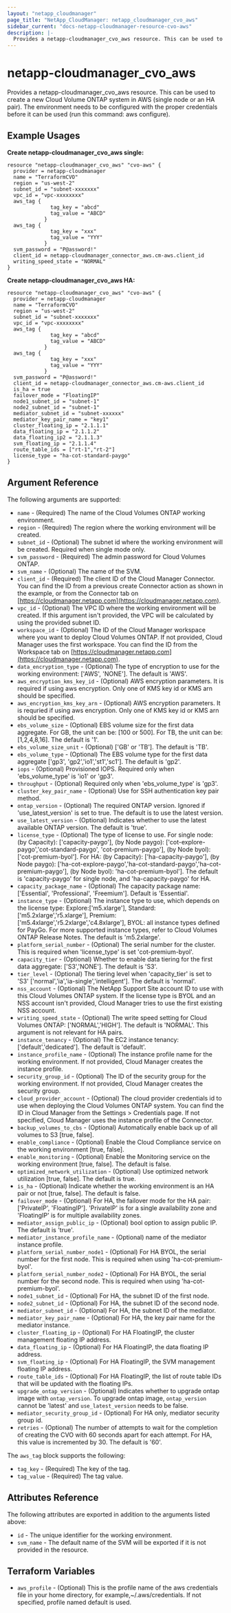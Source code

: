 ```yaml
---
layout: "netapp_cloudmanager"
page_title: "NetApp_CloudManager: netapp_cloudmanager_cvo_aws"
sidebar_current: "docs-netapp-cloudmanager-resource-cvo-aws"
description: |-
  Provides a netapp-cloudmanager_cvo_aws resource. This can be used to create a new Cloud Volume ONTAP system in AWS (single node or an HA pair).
---
```


# netapp-cloudmanager_cvo_aws

Provides a netapp-cloudmanager_cvo_aws resource. This can be used to create a new Cloud Volume ONTAP system in AWS (single node or an HA pair). The environment needs to be configured with the proper credentials before it can be used (run this command: aws configure).

## Example Usages

**Create netapp-cloudmanager_cvo_aws single:**

```
resource "netapp-cloudmanager_cvo_aws" "cvo-aws" {
  provider = netapp-cloudmanager
  name = "TerraformCVO"
  region = "us-west-2"
  subnet_id = "subnet-xxxxxxx"
  vpc_id = "vpc-xxxxxxxx"
  aws_tag {
              tag_key = "abcd"
              tag_value = "ABCD"
            }
  aws_tag {
              tag_key = "xxx"
              tag_value = "YYY"
            }
  svm_password = "P@assword!"
  client_id = netapp-cloudmanager_connector_aws.cm-aws.client_id
  writing_speed_state = "NORMAL"
}
```


**Create netapp-cloudmanager_cvo_aws HA:**

```
resource "netapp-cloudmanager_cvo_aws" "cvo-aws" {
  provider = netapp-cloudmanager
  name = "TerraformCVO"
  region = "us-west-2"
  subnet_id = "subnet-xxxxxxx"
  vpc_id = "vpc-xxxxxxxx"
  aws_tag {
              tag_key = "abcd"
              tag_value = "ABCD"
            }
  aws_tag {
              tag_key = "xxx"
              tag_value = "YYY"
            }
  svm_password = "P@assword!"
  client_id = netapp-cloudmanager_connector_aws.cm-aws.client_id
  is_ha = true
  failover_mode = "FloatingIP"
  node1_subnet_id = "subnet-1"
  node2_subnet_id = "subnet-1"
  mediator_subnet_id = "subnet-xxxxxx"
  mediator_key_pair_name = "key1"
  cluster_floating_ip = "2.1.1.1"
  data_floating_ip = "2.1.1.2"
  data_floating_ip2 = "2.1.1.3"
  svm_floating_ip = "2.1.1.4"
  route_table_ids = ["rt-1","rt-2"]
  license_type = "ha-cot-standard-paygo"
}
```




## Argument Reference

The following arguments are supported:

* `name` - (Required) The name of the Cloud Volumes ONTAP working environment.
* `region` - (Required) The region where the working environment will be created.
* `subnet_id` - (Optional) The subnet id where the working environment will be created. Required when single mode only.
* `svm_password` - (Required) The admin password for Cloud Volumes ONTAP.
* `svm_name` - (Optional) The name of the SVM.
* `client_id` - (Required) The client ID of the Cloud Manager Connector. You can find the ID from a previous create Connector action as shown in the example, or from the Connector tab on [https://cloudmanager.netapp.com](https://cloudmanager.netapp.com).
* `vpc_id` - (Optional) The VPC ID where the working environment will be created. If this argument isn't provided, the VPC will be calculated by using the provided subnet ID.
* `workspace_id` - (Optional) The ID of the Cloud Manager workspace where you want to deploy Cloud Volumes ONTAP. If not provided, Cloud Manager uses the first workspace. You can find the ID from the Workspace tab on [https://cloudmanager.netapp.com](https://cloudmanager.netapp.com).
* `data_encryption_type` - (Optional) The type of encryption to use for the working environment: ['AWS', 'NONE']. The default is 'AWS'.
* `aws_encryption_kms_key_id` - (Optional) AWS encryption parameters. It is required if using aws encryption. Only one of KMS key id or KMS arn should be specified.
* `aws_encryption_kms_key_arn` - (Optional) AWS encryption parameters. It is requried if using aws encryption. Only one of KMS key id or KMS arn should be specified.
* `ebs_volume_size` - (Optional) EBS volume size for the first data aggregate. For GB, the unit can be: [100 or 500]. For TB, the unit can be: [1,2,4,8,16]. The default is '1'.
* `ebs_volume_size_unit` - (Optional) ['GB' or 'TB']. The default is 'TB'.
* `ebs_volume_type` - (Optional) The EBS volume type for the first data aggregate ['gp3', 'gp2','io1','st1','sc1']. The default is 'gp2'.
* `iops` - (Optional) Provisioned IOPS. Required only when 'ebs_volume_type' is 'io1' or 'gp3'.
* `throughput` - (Optional) Required only when 'ebs_volume_type' is 'gp3'.
* `cluster_key_pair_name` - (Optional) Use for SSH authentication key pair method.
* `ontap_version` - (Optional) The required ONTAP version. Ignored if 'use_latest_version' is set to true. The default is to use the latest version.
* `use_latest_version` - (Optional) Indicates whether to use the latest available ONTAP version. The default is 'true'.
* `license_type` - (Optional) The type of license to use. For single node: (by Capacity): ['capacity-paygo'], (by Node paygo): ['cot-explore-paygo','cot-standard-paygo', 'cot-premium-paygo'], (by Node byol): ['cot-premium-byol']. For HA: (by Capacity): ['ha-capacity-paygo'], (by Node paygo): ['ha-cot-explore-paygo','ha-cot-standard-paygo','ha-cot-premium-paygo'], (by Node byol): 'ha-cot-premium-byol']. The default is 'capacity-paygo' for single node, and 'ha-capacity-paygo' for HA.
* `capacity_package_name` - (Optional) The capacity package name: ['Essential', 'Professional', 'Freemium']. Default is 'Essential'.
* `instance_type` - (Optional) The instance type to use, which depends on the license type: Explore:['m5.xlarge'], Standard:['m5.2xlarge','r5.xlarge'], Premium:['m5.4xlarge','r5.2xlarge','c4.8xlarge'], BYOL: all instance types defined for PayGo. For more supported instance types, refer to Cloud Volumes ONTAP Release Notes. The default is 'm5.2xlarge'.
* `platform_serial_number` - (Optional) The serial number for the cluster. This is required when 'license_type' is set 'cot-premium-byol'.
* `capacity_tier` - (Optional) Whether to enable data tiering for the first data aggregate: ['S3','NONE']. The default is 'S3'.
* `tier_level` - (Optional) The tiering level when 'capacity_tier' is set to 'S3' ['normal','ia','ia-single','intelligent']. The default is 'normal'.
* `nss_account` - (Optional) The NetApp Support Site account ID to use with this Cloud Volumes ONTAP system. If the license type is BYOL and an NSS account isn't provided, Cloud Manager tries to use the first existing NSS account.
* `writing_speed_state` - (Optional) The write speed setting for Cloud Volumes ONTAP: ['NORMAL','HIGH']. The default is 'NORMAL'. This argument is not relevant for HA pairs.
* `instance_tenancy` - (Optional) The EC2 instance tenancy: ['default','dedicated']. The default is 'default'.
* `instance_profile_name` - (Optional) The instance profile name for the working environment. If not provided, Cloud Manager creates the instance profile.
* `security_group_id` - (Optional) The ID of the security group for the working environment. If not provided, Cloud Manager creates the security group.
* `cloud_provider_account` - (Optional) The cloud provider credentials id to use when deploying the Cloud Volumes ONTAP system. You can find the ID in Cloud Manager from the Settings > Credentials page. If not specified, Cloud Manager uses the instance profile of the Connector.
* `backup_volumes_to_cbs` - (Optional) Automatically enable back up of all volumes to S3 [true, false].
* `enable_compliance` - (Optional) Enable the Cloud Compliance service on the working environment [true, false].
* `enable_monitoring` - (Optional) Enable the Monitoring service on the working environment [true, false]. The default is false.
* `optimized_network_utilization` - (Optional) Use optimized network utilization [true, false]. The default is true.
* `is_ha` - (Optional) Indicate whether the working environment is an HA pair or not [true, false]. The default is false.
* `failover_mode` - (Optional) For HA, the failover mode for the HA pair: ['PrivateIP', 'FloatingIP']. 'PrivateIP' is for a single availability zone and 'FloatingIP' is for multiple availability zones.
* `mediator_assign_public_ip` - (Optional) bool option to assign public IP. The default is 'true'.
* `mediator_instance_profile_name` - (Optional) name of the mediator instance profile.
* `platform_serial_number_node1` - (Optional) For HA BYOL, the serial number for the first node. This is required when using 'ha-cot-premium-byol'.
* `platform_serial_number_node2` - (Optional) For HA BYOL, the serial number for the second node. This is required when using 'ha-cot-premium-byol'.
* `node1_subnet_id` - (Optional) For HA, the subnet ID of the first node.
* `node2_subnet_id` - (Optional) For HA, the subnet ID of the second node.
* `mediator_subnet_id` - (Optional) For HA, the subnet ID of the mediator.
* `mediator_key_pair_name` - (Optional) For HA, the key pair name for the mediator instance.
* `cluster_floating_ip` - (Optional) For HA FloatingIP, the cluster management floating IP address.
* `data_floating_ip` - (Optional) For HA FloatingIP, the data floating IP address.
* `svm_floating_ip` - (Optional) For HA FloatingIP, the SVM management floating IP address.
* `route_table_ids` - (Optional) For HA FloatingIP, the list of route table IDs that will be updated with the floating IPs.
* `upgrade_ontap_version` - (Optional) Indicates whether to upgrade ontap image with `ontap_version`. To upgrade ontap image, `ontap_version` cannot be 'latest' and `use_latest_version` needs to be false.
* `mediator_security_group_id` - (Optional) For HA only, mediator security group id.
* `retries` - (Optional) The number of attempts to wait for the completion of creating the CVO with 60 seconds apart for each attempt. For HA, this value is incremented by 30. The default is '60'.

The `aws_tag` block supports the following:
* `tag_key` - (Required) The key of the tag.
* `tag_value` - (Required) The tag value.

## Attributes Reference

The following attributes are exported in addition to the arguments listed above:

* `id` - The unique identifier for the working environment.
* `svm_name` - The default name of the SVM will be exported if it is not provided in the resource.


## Terraform Variables

* `aws_profile` - (Optional) This is the profile name of the aws credentials file in your home directory, for example,~/.aws/credentials. If not specified, profile named default is used.
